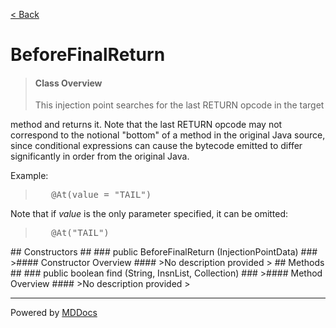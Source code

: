 [< Back](../README.md)
# BeforeFinalReturn #
>#### Class Overview ####
><p>This injection point searches for the last RETURN opcode in the target
 method and returns it. Note that the last RETURN opcode may not correspond to
 the notional "bottom" of a method in the original Java source, since
 conditional expressions can cause the bytecode emitted to differ
 significantly in order from the original Java.</p>
 
 <p>Example:</p>
 <blockquote><pre>
   &#064;At(value = "TAIL")</pre>
 </blockquote>
 <p>Note that if <em>value</em> is the only parameter specified, it can be
 omitted:</p> 
 <blockquote><pre>
   &#064;At("TAIL")</pre>
 </blockquote>
## Constructors ##
### public BeforeFinalReturn (InjectionPointData) ###
>#### Constructor Overview ####
>No description provided
>
## Methods ##
### public boolean find (String, InsnList, Collection) ###
>#### Method Overview ####
>No description provided
>

---
Powered by [MDDocs](https://github.com/VRCube/MDDocs)